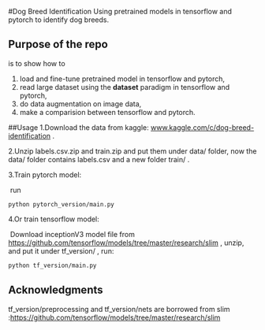 #Dog Breed Identification
Using pretrained models in tensorflow and pytorch to identify dog breeds.

## Purpose of the repo
is to show how to 
1. load and fine-tune pretrained model in tensorflow and pytorch,
2. read large dataset using the **dataset** paradigm in tensorflow and pytorch,
3. do data augmentation on image data,
4. make a comparision between tensorflow and pytorch.

##Usage
1.Download the data from kaggle: www.kaggle.com/c/dog-breed-identification .

2.Unzip labels.csv.zip and train.zip and put them under data/ folder,  now the data/ folder contains labels.csv and a new folder train/  .

3.Train pytorch model:

​	run 

```shell
python pytorch_version/main.py
```



4.Or train tensorflow model:

​	Download inceptionV3 model file from https://github.com/tensorflow/models/tree/master/research/slim , unzip, and put it under tf_version/ , run:

```bash
python tf_version/main.py
```



## Acknowledgments

tf_version/preprocessing and tf_version/nets are borrowed from slim :https://github.com/tensorflow/models/tree/master/research/slim